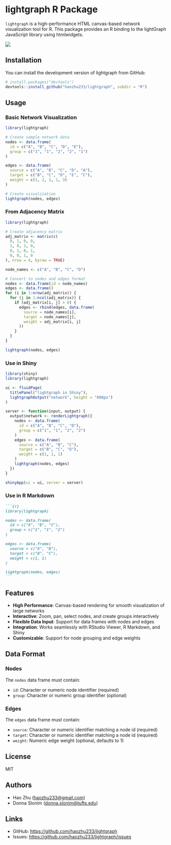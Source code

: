 # lightgraph R Package

`lightgraph` is a high-performance HTML canvas-based network visualization tool for R. This package provides an R binding to the lightGraph JavaScript library using htmlwidgets.

![](https://raw.githubusercontent.com/haozhu233/lightgraph/refs/heads/main/assets/lg_functions.png)

## Installation

You can install the development version of lightgraph from GitHub:

```r
# install.packages("devtools")
devtools::install_github("haozhu233/lightgraph", subdir = "R")
```

## Usage

### Basic Network Visualization

```r
library(lightgraph)

# Create sample network data
nodes <- data.frame(
  id = c("A", "B", "C", "D", "E"),
  group = c("1", "1", "2", "2", "1")
)

edges <- data.frame(
  source = c("A", "B", "C", "D", "A"),
  target = c("B", "C", "D", "E", "C"),
  weight = c(1, 2, 1, 1, 3)
)

# Create visualization
lightgraph(nodes, edges)
```

### From Adjacency Matrix

```r
library(lightgraph)

# Create adjacency matrix
adj_matrix <- matrix(c(
  0, 1, 0, 0,
  1, 0, 1, 0,
  0, 1, 0, 1,
  0, 0, 1, 0
), nrow = 4, byrow = TRUE)

node_names <- c("A", "B", "C", "D")

# Convert to nodes and edges format
nodes <- data.frame(id = node_names)
edges <- data.frame()
for (i in 1:nrow(adj_matrix)) {
  for (j in 1:ncol(adj_matrix)) {
    if (adj_matrix[i, j] > 0) {
      edges <- rbind(edges, data.frame(
        source = node_names[i],
        target = node_names[j],
        weight = adj_matrix[i, j]
      ))
    }
  }
}

lightgraph(nodes, edges)
```

### Use in Shiny

```r
library(shiny)
library(lightgraph)

ui <- fluidPage(
  titlePanel("lightgraph in Shiny"),
  lightgraphOutput("network", height = "600px")
)

server <- function(input, output) {
  output$network <- renderLightgraph({
    nodes <- data.frame(
      id = c("A", "B", "C", "D"),
      group = c("1", "1", "2", "2")
    )
    edges <- data.frame(
      source = c("A", "B", "C"),
      target = c("B", "C", "D"),
      weight = c(1, 1, 1)
    )
    lightgraph(nodes, edges)
  })
}

shinyApp(ui = ui, server = server)
```

### Use in R Markdown

````markdown
```{r}
library(lightgraph)

nodes <- data.frame(
  id = c("A", "B", "C"),
  group = c("1", "1", "2")
)

edges <- data.frame(
  source = c("A", "B"),
  target = c("B", "C"),
  weight = c(1, 1)
)

lightgraph(nodes, edges)
```
````

## Features

- **High Performance**: Canvas-based rendering for smooth visualization of large networks
- **Interactive**: Zoom, pan, select nodes, and create groups interactively
- **Flexible Data Input**: Support for data frames with nodes and edges
- **Integration**: Works seamlessly with RStudio Viewer, R Markdown, and Shiny
- **Customizable**: Support for node grouping and edge weights

## Data Format

### Nodes

The `nodes` data frame must contain:
- `id`: Character or numeric node identifier (required)
- `group`: Character or numeric group identifier (optional)

### Edges

The `edges` data frame must contain:
- `source`: Character or numeric identifier matching a node id (required)
- `target`: Character or numeric identifier matching a node id (required)
- `weight`: Numeric edge weight (optional, defaults to 1)

## License

MIT

## Authors

- Hao Zhu (haozhu233@gmail.com)
- Donna Slonim (donna.slonim@tufts.edu)

## Links

- GitHub: https://github.com/haozhu233/lightgraph
- Issues: https://github.com/haozhu233/lightgraph/issues
